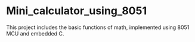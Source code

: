 # Mini_calculator_using_8051
This project includes the basic functions of math, implemented using 8051 MCU and embedded C.
